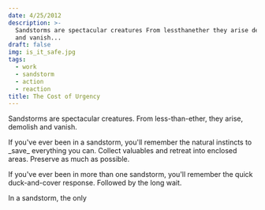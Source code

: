 ```yaml
---
date: 4/25/2012
description: >-
  Sandstorms are spectacular creatures From lessthanether they arise demolish
  and vanish...
draft: false
img: is_it_safe.jpg
tags:
  - work
  - sandstorm
  - action
  - reaction
title: The Cost of Urgency
---
```


Sandstorms are spectacular creatures. From less-than-ether, they arise, demolish and vanish.

If you've ever been in a sandstorm, you'll remember the natural instincts to \_save\_ everything you can. Collect valuables and retreat into enclosed areas. Preserve as much as possible.

If you've ever been in more than one sandstorm, you'll remember the quick duck-and-cover response. Followed by the long wait.

In a sandstorm, the only
